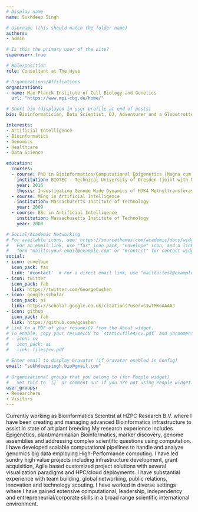 ```yaml
---
# Display name
name: Sukhdeep Singh

# Username (this should match the folder name)
authors:
- admin

# Is this the primary user of the site?
superuser: true

# Role/position
role: Consultant at The Hyve

# Organizations/Affiliations
organizations:
- name: Max Planck Institute of Cell Biology and Genetics
  url: "https://www.mpi-cbg.de/home/"

# Short bio (displayed in user profile at end of posts)
bio: Bioinformatician, Data Scientist, DJ, Adventurer and a Globetrotter.

interests:
- Artificial Intelligence
- Bioinformatics
- Genomics
- Healthcare
- Data Science

education:
  courses:
  - course: PhD in Bioinformatics/Computational Epigenetics (Magna cum Laude)
    institution: BIOTEC - Technical University of Dresden (joint with MPI-CBG)
    year: 2016
    thesis: Investigating Genome Wide Dynamics of H3K4 Methyltransferases in Mouse Embryonic Stem Cells.
  - course: MEng in Artificial Intelligence
    institution: Massachusetts Institute of Technology
    year: 2009
  - course: BSc in Artificial Intelligence
    institution: Massachusetts Institute of Technology
    year: 2008

# Social/Academic Networking
# For available icons, see: https://sourcethemes.com/academic/docs/widgets/#icons
#   For an email link, use "fas" icon pack, "envelope" icon, and a link in the
#   form "mailto:your-email@example.com" or "#contact" for contact widget.
social:
- icon: envelope
  icon_pack: fas
  link: '#contact'  # For a direct email link, use "mailto:test@example.org".
- icon: twitter
  icon_pack: fab
  link: https://twitter.com/GeorgeCushen
- icon: google-scholar
  icon_pack: ai
  link: https://scholar.google.co.uk/citations?user=sIwtMXoAAAAJ
- icon: github
  icon_pack: fab
  link: https://github.com/gcushen
# Link to a PDF of your resume/CV from the About widget.
# To enable, copy your resume/CV to `static/files/cv.pdf` and uncomment the lines below.  
# - icon: cv
#   icon_pack: ai
#   link: files/cv.pdf

# Enter email to display Gravatar (if Gravatar enabled in Config)
email: "sukhdeepsingh.bio@gmail.com"
  
# Organizational groups that you belong to (for People widget)
#   Set this to `[]` or comment out if you are not using People widget.  
user_groups:
- Researchers
- Visitors
---
```


Currently working as Bioinformatics Scientist at HZPC Research B.V. where I have been creating and managing advanced Bioinformatics infrastructure to assist in state of art plant breeding.My research experience includes Epigenetics, plant/mammalian Bioinformatics, marker discovery, genome assemblies and addressing complex scientific questions using computation. I have developed scalable computational pipelines to handle and analyze genomics big data employing High-Performance computing. I have led sundry high value projects including infrastructure development, grant acquisition, Agile based customized project solutions with several visualization paradigms and HPC/cloud deployments. I have substantial experience with team building, global networking, public relations, innovation and technology scouting. I have worked in diverse settings where I have gained extensive computational, leadership, independency and entrepreneurial/corporate skills in a broad range scientific international environment.